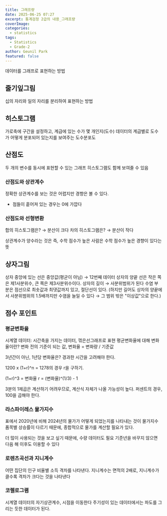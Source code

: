```yaml
---
title: 그래프량
date: 2025-06-25 07:27
excerpt: 통계검정 2급의 내용_그래프량
coverImage: 
categories:
  - statistics
tags:
  - Statistics
  - Grade-2
author: Geunil Park
featured: false
---
```


데이터를 그래프로 표현하는 방법

## 줄기잎그림

십의 자리와 일의 자리를 분리하여 표현하는 방법

## 히스토그램

가로축에 구간을 설정하고, 계급에 있는 수가 몇 개인지(도수)
데이터의 계급별로 도수가 어떻게 분포되어 있는지를 보여주는 도수분포도

## 산점도

두 개의 변수를 동시에 표현할 수 있는 그래프
히스토그램도 함께 보여줄 수 있음

### 산점도와 상관계수

정확한 상관계수를 보는 것은 어렵지만 경향은 볼 수 있다.
 - 점들이 흩어져 있는 경우는 0에 가깝다

### 산점도와 선형변환

합의 히스토그램은? → 분산이 크다
차의 히스토그램은? → 분산이 작다

상관계수가 양수라는 것은 즉, 수학 점수가 높은 사람은 수학 점수가 높은 경향이 있다는 뜻

## 상자그림

상자 중앙에 있는 선은 중앙값(평균이 아님) → 12번째 데이터
상자의 양끝 선은 작은 쪽은 제1사분위수, 큰 쪽은 제3사분위수이다.
	상자의 길이 → 사분위범위가 된다
수염 부분은 점선으로 최솟값과 최댓값까지 있고, 절단선이 있다.
(하지만 길어도 상자의 양끝에서 사분위범위의 1.5배까지만 수염을 늘일 수 있다 → 그 범위 밖은 "이상값"으로 한다.)

## 점수 포인트

### 평균변화율

시계열 데이터: 시간축을 가지는 데이터, 꺾은선그래프로 표현
평균변화율에 대해
변화율이란?
변화 전의 기준이 되는 값,
변화율 = 변화량 / 기준값

3년간이 아닌, 1년당 변화율은?
경과한 시간을 고려해야 한다.

1200 x (1+r)^n = 1278의 경우 r을 구하기.

(1+r)^3 = 변화율
r = (변화율)^(1/3) - 1

3분의 1제곱은 계산하기 어려우므로, 계산식 자체가 나올 가능성이 높다.
퍼센트의 경우, 100을 곱해야 한다.

### 라스파이레스 물가지수

표에서 2020년에 비해 2024년의 물가가 어떻게 되었는지를 나타내는 것이 물가지수
품목별 상승률이 다르기 때문에, 종합적으로 물가를 계산할 필요가 있다.

더 많이 사용되는 것을 보고 싶기 때문에, 수량 데이터도 필요
기준년을 바꾸지 않으면 다음 해 이후도 이용할 수 있다

### 로렌츠곡선과 지니계수

어떤 집단의 인구 비율별 소득 격차를 나타낸다.
지니계수는 면적의 2배로, 지니계수가 클수록 격차가 크다는 것을 나타낸다

### 코렐로그램

시계열 데이터의 자기상관계수, 시점을 이동한다
주기성이 있는 데이터에서는 파도를 그리는 듯한 데이터가 된다. 